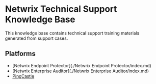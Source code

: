 # Netwrix Technical Support Knowledge Base

This knowledge base contains technical support training materials generated from support cases.

## Platforms

- [Netwrix Endpoint Protector](./Netwrix Endpoint Protector/index.md)
- [Netwrix Enterprise Auditor](./Netwrix Enterprise Auditor/index.md)
- [PingCastle](./PingCastle/index.md)
